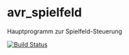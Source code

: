 # avr_spielfeld
Hauptprogramm zur Spielfeld-Steuerung

[![Build Status](https://travis-ci.org/RoboSAX/avr_spielfeld.svg?branch=master)](https://travis-ci.org/RoboSAX/avr_spielfeld)
